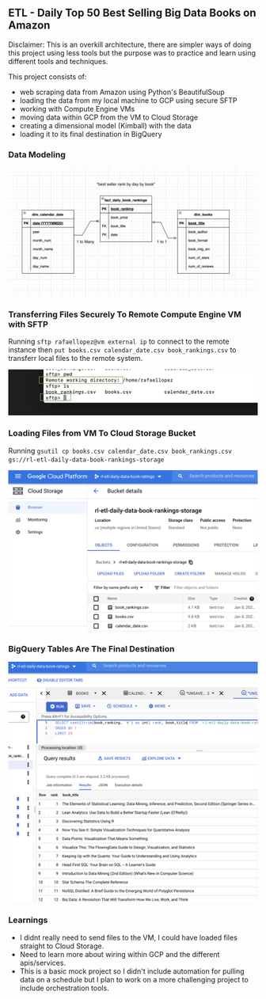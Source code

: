 ## ETL - Daily Top 50 Best Selling Big Data Books on Amazon

Disclaimer: This is an overkill architecture, there are simpler ways of doing this project using less tools but the purpose was to practice and learn using different tools and techniques. 

This project consists of:
- web scraping data from Amazon using Python's BeautifulSoup
- loading the data from my local machine to GCP using secure SFTP 
- working with Compute Engine VMs
- moving data within GCP from the VM to Cloud Storage
- creating a dimensional model (Kimball) with the data
- loading it to its final destination in BigQuery


### Data Modeling

![Data Model/ERD](data-modeling.png)

### Transferring Files Securely To Remote Compute Engine VM with SFTP
Running `sftp rafaellopez@vm external ip` to connect to the remote instance then `put books.csv calendar_date.csv book_rankings.csv` to transferr local files to the remote system. 

![SFTP](sftp-ref.png)

### Loading Files from VM To Cloud Storage Bucket
Running `gsutil cp books.csv calendar_date.csv book_rankings.csv gs://rl-etl-daily-data-book-rankings-storage`

![cloud-storage](cloud-storage.png)

### BigQuery Tables Are The Final Destination

![BigQuery table](bq.png)


### Learnings
- I didnt really need to send files to the VM, I could have loaded files straight to Cloud Storage.
- Need to learn more about wiring within GCP and the different apis/services.
- This is a basic mock project so I didn't include automation for pulling data on a schedule but I plan to work on a more challenging project to include orchestration tools.